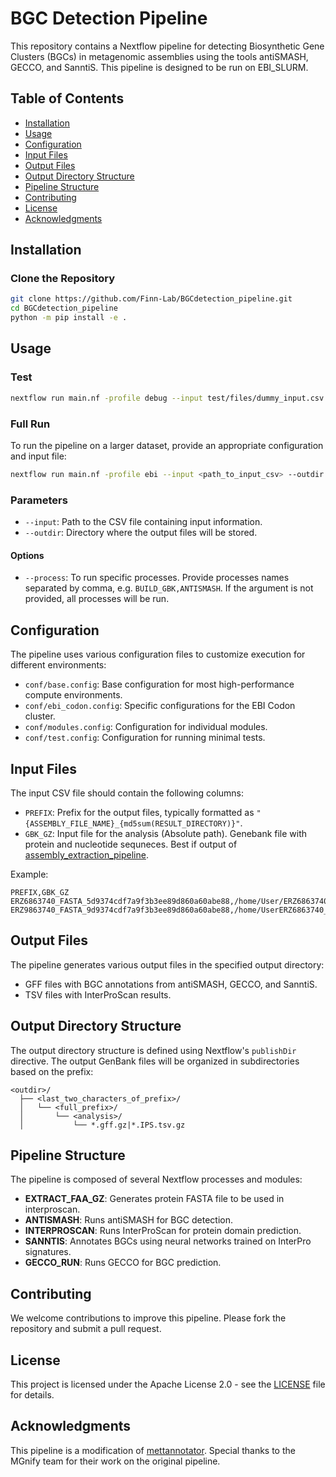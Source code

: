# BGC Detection Pipeline

This repository contains a Nextflow pipeline for detecting Biosynthetic Gene Clusters (BGCs) in metagenomic assemblies using the tools antiSMASH, GECCO, and SanntiS. This pipeline is designed to be run on EBI_SLURM.

## Table of Contents

- [Installation](#installation)
- [Usage](#usage)
- [Configuration](#configuration)
- [Input Files](#input-files)
- [Output Files](#output-files)
- [Output Directory Structure](#output-directory-structure)
- [Pipeline Structure](#pipeline-structure)
- [Contributing](#contributing)
- [License](#license)
- [Acknowledgments](#acknowledgments)

## Installation

### Clone the Repository

```bash
git clone https://github.com/Finn-Lab/BGCdetection_pipeline.git
cd BGCdetection_pipeline
python -m pip install -e .
```

## Usage

### Test

```bash
nextflow run main.nf -profile debug --input test/files/dummy_input.csv --outdir TEST_OUTPUT
```

### Full Run

To run the pipeline on a larger dataset, provide an appropriate configuration and input file:

```bash
nextflow run main.nf -profile ebi --input <path_to_input_csv> --outdir <output_directory>
```

### Parameters

- `--input`: Path to the CSV file containing input information.
- `--outdir`: Directory where the output files will be stored.
#### Options
- `--process`: To run specific processes. Provide processes names separated by comma, e.g. `BUILD_GBK,ANTISMASH`. If the argument is not provided, all processes will be run.

## Configuration

The pipeline uses various configuration files to customize execution for different environments:

- `conf/base.config`: Base configuration for most high-performance compute environments.
- `conf/ebi_codon.config`: Specific configurations for the EBI Codon cluster.
- `conf/modules.config`: Configuration for individual modules.
- `conf/test.config`: Configuration for running minimal tests.


## Input Files

The input CSV file should contain the following columns:

- `PREFIX`: Prefix for the output files, typically formatted as `"{ASSEMBLY_FILE_NAME}_{md5sum(RESULT_DIRECTORY)}"`.
- `GBK_GZ`: Input file for the analysis (Absolute path). Genebank file with protein and nucleotide sequneces. Best if output of [assembly_extraction_pipeline](https://github.com/Finn-Lab/BGCdetection_pipeline.git).

Example:

```csv
PREFIX,GBK_GZ
ERZ6863740_FASTA_5d9374cdf7a9f3b3ee89d860a60abe88,/home/User/ERZ6863740_FASTA/ERZ6863740_FASTA.gbk.gz
ERZ9863740_FASTA_9d9374cdf7a9f3b3ee89d860a60abe88,/home/UserERZ6863740_FASTA/ERZ9863740_FASTA.gbk.gz
```

## Output Files

The pipeline generates various output files in the specified output directory:

- GFF files with BGC annotations from antiSMASH, GECCO, and SanntiS.
- TSV files with InterProScan results.

## Output Directory Structure

The output directory structure is defined using Nextflow's `publishDir` directive. The output GenBank files will be organized in subdirectories based on the prefix:

```
<outdir>/
  ├── <last_two_characters_of_prefix>/
  │   └── <full_prefix>/
  │       └── <analysis>/
  │           └── *.gff.gz|*.IPS.tsv.gz
```

## Pipeline Structure

The pipeline is composed of several Nextflow processes and modules:

- **EXTRACT_FAA_GZ**: Generates protein FASTA file to be used in interproscan.
- **ANTISMASH**: Runs antiSMASH for BGC detection.
- **INTERPROSCAN**: Runs InterProScan for protein domain prediction.
- **SANNTIS**: Annotates BGCs using neural networks trained on InterPro signatures.
- **GECCO_RUN**: Runs GECCO for BGC prediction.

## Contributing

We welcome contributions to improve this pipeline. Please fork the repository and submit a pull request.

## License

This project is licensed under the Apache License 2.0 - see the [LICENSE](LICENSE) file for details.

## Acknowledgments

This pipeline is a modification of [mettannotator](https://github.com/EBI-Metagenomics/mettannotator.git). Special thanks to the MGnify team for their work on the original pipeline.



